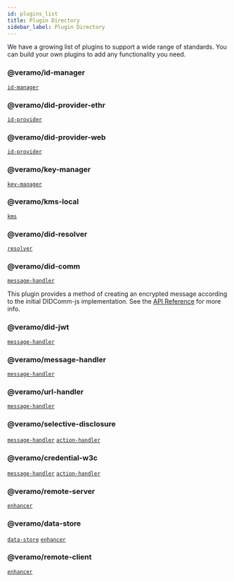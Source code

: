 ```yaml
---
id: plugins_list
title: Plugin Directory
sidebar_label: Plugin Directory
---
```


We have a growing list of plugins to support a wide range of standards. You can build your own plugins to add any functionality you need.

<!-- View all the [plugin docs here](/docs/api/index/). -->

### @veramo/id-manager

[`id-manager`](/docs/veramo_agent/plugins#id-manager)

### @veramo/did-provider-ethr

[`id-provider`](/docs/veramo_agent/plugins#id-provider)

### @veramo/did-provider-web

[`id-provider`](/docs/veramo_agent/plugins#id-provider)

### @veramo/key-manager

[`key-manager`](/docs/veramo_agent/plugins#key-manager)

### @veramo/kms-local

[`kms`](/docs/veramo_agent/plugins#kms)

### @veramo/did-resolver

[`resolver`](/docs/veramo_agent/plugins#resolver)

### @veramo/did-comm

[`message-handler`](/docs/veramo_agent/plugins#message-handler)

This plugin provides a method of creating an encrypted message according to the initial DIDComm-js implementation. See the [API Reference](/docs/api/did-comm) for more info.

### @veramo/did-jwt

[`message-handler`](/docs/veramo_agent/plugins#message-handler)

### @veramo/message-handler

[`message-handler`](/docs/veramo_agent/plugins#message-handler)

### @veramo/url-handler

[`message-handler`](/docs/veramo_agent/plugins#message-handler)

### @veramo/selective-disclosure

[`message-handler`](/docs/veramo_agent/plugins#message-handler) [`action-handler`](/docs/veramo_agent/plugins#action-handler)

### @veramo/credential-w3c

[`message-handler`](/docs/veramo_agent/plugins#message-handler) [`action-handler`](/docs/veramo_agent/plugins#action-handler)

### @veramo/remote-server

[`enhancer`](/docs/veramo_agent/plugins#message-handler)

### @veramo/data-store

[`data-store`](/docs/veramo_agent/plugins#data-store) [`enhancer`](/docs/veramo_agent/plugins#message-handler)

### @veramo/remote-client

[`enhancer`](/docs/veramo_agent/plugins#message-handler)

